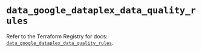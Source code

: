 # `data_google_dataplex_data_quality_rules`

Refer to the Terraform Registry for docs: [`data_google_dataplex_data_quality_rules`](https://registry.terraform.io/providers/hashicorp/google-beta/6.50.0/docs/data-sources/google_dataplex_data_quality_rules).
